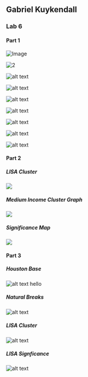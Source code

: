 ## Gabriel Kuykendall
### Lab 6

#### Part 1

![Image](https://github.com/gkuykendall96/gkuykendall96.github.io/blob/master/lab6/part1/Guerry2.png)

![2](https://github.com/gkuykendall96/gkuykendall96.github.io/blob/master/lab6/part1/Guerry3.png)

![alt text](https://github.com/gkuykendall96/gkuykendall96.github.io/blob/master/lab6/part1/Guerry4.png)

![alt text](https://github.com/gkuykendall96/gkuykendall96.github.io/blob/master/lab6/part1/Guerry5.png)

![alt text](https://github.com/gkuykendall96/gkuykendall96.github.io/blob/master/lab6/part1/Guerry6.png)

![alt text](https://github.com/gkuykendall96/gkuykendall96.github.io/blob/master/lab6/part1/Guerry7.png)

![alt text](https://github.com/gkuykendall96/gkuykendall96.github.io/blob/master/lab6/part1/Guerry8.png)

![alt text](https://github.com/gkuykendall96/gkuykendall96.github.io/blob/master/lab6/part1/Guerry9.png)

![alt text](https://github.com/gkuykendall96/gkuykendall96.github.io/blob/master/lab6/part1/Guerry10.png)

#### Part 2
##### LISA Cluster
![](https://github.com/gkuykendall96/gkuykendall96.github.io/blob/master/lab6/part1/lisaclust.png)
##### Medium Income Cluster Graph
![](https://github.com/gkuykendall96/gkuykendall96.github.io/blob/master/lab6/part1/medincomeclustergraph.png)
##### Significance Map
![](https://github.com/gkuykendall96/gkuykendall96.github.io/blob/master/lab6/part1/signfic.png)


#### Part 3

##### Houston Base
![alt text](https://github.com/gkuykendall96/gkuykendall96.github.io/blob/master/lab6/part2/hou_homMapFrame.png)
hello
##### Natural Breaks
![alt text](https://github.com/gkuykendall96/gkuykendall96.github.io/blob/master/lab6/part2/naturalbreak.png)
##### LISA Cluster
![alt text](https://github.com/gkuykendall96/gkuykendall96.github.io/blob/master/lab6/part2/clustersug.png)
##### LISA Signficance
![alt text](https://github.com/gkuykendall96/gkuykendall96.github.io/blob/master/lab6/part2/psig.png)
















